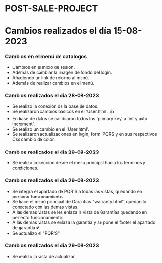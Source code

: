 # POST-SALE-PROJECT

# Cambios realizados el día 15-08-2023

### Cambios en el menú de catalogos
* Cambios en el inicio de sesión.
* Además de cambiar la imagén de fondo del login.
* Añadiendo un link de retorno al menú.
* Además de realizar cambios en el menú.


### Cambios realizados el día 28-08-2023
* Se realizo la conexión de la base de datos.
* Se realizaron cambios básicos en el 'User.html'. 👍
* En base de datos se cambiaron todos los 'primary key' a 'int y auto increment'.
* Se realizo un cambio en el 'User.html'.
* Se realizaron actualizaciones en login, form, PQRS y en sus respectivos Css cambio de color.


### Cambios realizados el día 29-08-2023
* Se realizo coneccion desde el menu principal hacia los terminos y condiciones.

### Cambios realizados el día 29-08-2023
* Se integra el apartado de PQR'S a todas las vistas, quedando en perfecto funcionamiento.
* Se hace el menú principal de Garantías "warranty.html", quedando conectado con las demas vistas.
* A las demas vistas se les enlaza la vista de Garantías quedando en perfecto funcionamiento.
* A las demas vistas se enlaza la garantía y se pone el footer el apartado de garantía 💕.
* Se actualizo el "PQR'S"
### Cambios realizados el día 29-08-2023
* Se realizo la vista de actualizar


